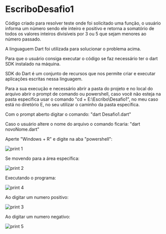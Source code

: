 # EscriboDesafio1

Código criado para resolver teste onde foi solicitado uma função, o usuário informa um número sendo ele inteiro e positivo e retorna a somatório de todos os valores inteiros divisíveis por 3 ou 5 que sejam menores ao número passado.

A linguaguem Dart foi utilizada para solucionar o problema acima.

Para que o usuário consiga executar o código se faz necessário ter o dart SDK instalado na máquina.

SDK do Dart é um conjunto de recursos que nos permite criar e executar aplicações escritas nessa linguagem.

Para a sua execução e necessário abrir a pasta do projeto e no local do arquivo abrir o prompt de comando ou powershell, caso você não esteja na pasta especifica usar o comando "cd + E:\Escribo\Desafio1", no meu caso está no diretório E, no seu utilizar o caminho da pasta específica.

Com o prompt aberto digitar o comando: "dart Desafio1.dart"

Caso o usuário altere o nome do arquivo o comando ficaria: "dart novoNome.dart"

Aperte "Windows + R" e digite na aba "powershell":

![print 1](https://user-images.githubusercontent.com/96122593/184386374-317f8c59-4c89-4fbd-b530-014cbff9e407.PNG)

Se movendo para a área específica:

![print 2](https://user-images.githubusercontent.com/96122593/184386749-80139e4f-49a1-4ae5-92f8-e7db1d68e843.png)

Executando o programa:

![print 4](https://user-images.githubusercontent.com/96122593/184387544-349ae5f1-7b66-4fcd-a248-68b8b39a8444.PNG)

Ao digitar um numero positivo:

![print 3](https://user-images.githubusercontent.com/96122593/184387208-4458c3ae-20fc-49c7-960e-6062b6c9b80f.png)

Ao digitar um numero negativo:

![print 5](https://user-images.githubusercontent.com/96122593/184387703-622e7aa6-6130-4bce-9a67-060ddb9a8356.PNG)


